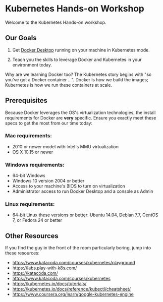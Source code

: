 Kubernetes Hands-on Workshop
============================

Welcome to the Kubernetes Hands-on workshop.


Our Goals
---------

1. Get [Docker Desktop](https://hub.docker.com/search?q=community&type=edition&offering=community) running on your machine in Kubernetes mode.

2. Teach you the skills to leverage Docker and Kubernetes in your environment today.

Why are we learning Docker too?  The Kubernetes story begins with "so you've got a Docker container ...".  Docker is how we build the images; Kubernetes is how we run these containers at scale.


Prerequisites
-------------

Because Docker leverages the OS's virtualization technologies, the install requirements for Docker are **very** specific.  Ensure you exactly meet these specs to get the most from our time today:

### Mac requirements:

- 2010 or newer model with Intel's MMU virtualization
- OS X 10.15 or newer

### Windows requirements:

- 64-bit Windows
- Windows 10 version 2004 or better
- Access to your machine's BIOS to turn on virtualization
- Administrator access to run Docker Desktop and a console as Admin

### Linux requirements:

- 64-bit Linux these versions or better: Ubuntu 14.04, Debian 7.7, CentOS 7, or Fedora 24 or better


Other Resources
---------------

If you find the guy in the front of the room particularly boring, jump into these resources:

- https://www.katacoda.com/courses/kubernetes/playground
- https://labs.play-with-k8s.com/
- https://katacoda.com/
- https://www.katacoda.com/courses/kubernetes
- https://kubernetes.io/docs/tutorials/
- https://kubernetes.io/docs/reference/kubectl/cheatsheet/
- https://www.coursera.org/learn/google-kubernetes-engine
